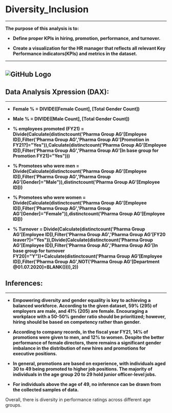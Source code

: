 # Diversity_Inclusion
---
**The purpose of this analysis is to:**

* **Define proper KPIs in hiring, promotion, performance, and turnover.**
  
* **Create a visualization for the HR manager that reflects all relevant Key Performance indicators(KPIs) and metrics in the dataset.**
---
![GitHub Logo](https://github.com/sheena-k/Gender_Diversity_Inclusion/blob/main/task4.png)
---
## Data Analysis Xpression (DAX):
---
* **Female % = DIVIDE([Female Count], [Total Gender Count])**

* **Male % = DIVIDE([Male Count], [Total Gender Count])**

* **% employees promoted (FY21) = Divide(Calculate(distinctcount('Pharma Group AG'[Employee ID]),Filter('Pharma Group AG','Pharma Group AG'[Promotion in FY21?]="Yes")),Calculate(distinctcount('Pharma Group AG'[Employee ID]),Filter('Pharma Group AG','Pharma Group AG'[In base group for Promotion FY21]="Yes")))**
  
* **% Promotees who were men = Divide(Calculate(distinctcount('Pharma Group AG'[Employee ID]),Filter('Pharma Group AG','Pharma Group AG'[Gender]="Male")),distinctcount('Pharma Group AG'[Employee ID]))**
  
* **% Promotees who were women = Divide(Calculate(distinctcount('Pharma Group AG'[Employee ID]),Filter('Pharma Group AG','Pharma Group AG'[Gender]="Female")),distinctcount('Pharma Group AG'[Employee ID]))**
  
* **% Turnover = Divide(Calculate(distinctcount('Pharma Group AG'[Employee ID]),Filter('Pharma Group AG','Pharma Group AG'[FY20 leaver?]="Yes")),Divide(Calculate(distinctcount('Pharma Group AG'[Employee ID]),Filter('Pharma Group AG','Pharma Group AG'[In base group for turnover FY20]="Y"))+Calculate(distinctcount('Pharma Group AG'[Employee ID]),Filter('Pharma Group AG',NOT('Pharma Group AG'[Department @01.07.2020]=BLANK()))),2))**

## Inferences:
---
* **Empowering diversity and gender equality is key to achieving a balanced workforce. According to the given dataset, 59% (295) of employers are male, and 41% (205) are female. Encouraging a workplace with a 50-50% gender ratio should be prioritized; however, hiring should be based on competency rather than gender.**


* **According to company records, in the fiscal year FY21, 14% of promotions were given to men, and 12% to women. Despite the better performance of female directors, there remains a significant gender imbalance in the distribution of new hires and promotions for executive positions.**


* **In general, promotions are based on experience, with individuals aged 30 to 49 being promoted to higher job positions. The majority of individuals in the age group 20 to 29 hold junior officer-level jobs.**


* **For individuals above the age of 49, no inference can be drawn from the collected samples of data.**


Overall, there is diversity in performance ratings across different age groups.
